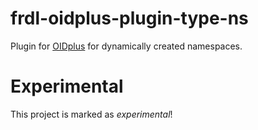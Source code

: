 # frdl-oidplus-plugin-type-ns
Plugin for [OIDplus](https://github.com/danielmarschall/oidplus) for dynamically created namespaces.

# Experimental
This project is marked as *experimental*!
